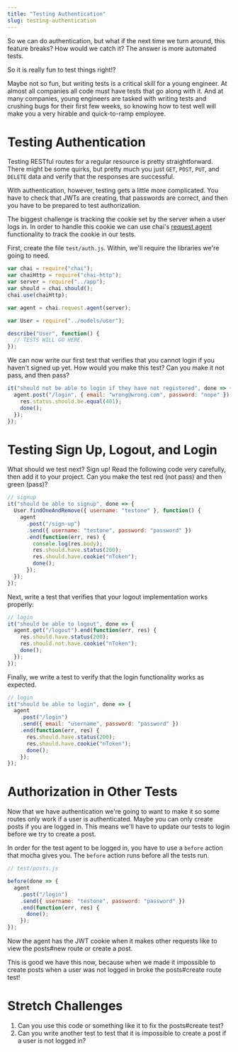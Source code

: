 ```yaml
---
title: "Testing Authentication"
slug: testing-authentication
---
```


So we can do authentication, but what if the next time we turn around, this feature breaks? How would we catch it? The answer is more automated tests.

So it is really fun to test things right!?

Maybe not so fun, but writing tests is a critical skill for a young engineer. At almost all companies all code must have tests that go along with it. And at many companies, young engineers are tasked with writing tests and crushing bugs for their first few weeks, so knowing how to test well will make you a very hirable and quick-to-ramp employee.

# Testing Authentication

Testing RESTful routes for a regular resource is pretty straightforward. There might be some quirks, but pretty much you just `GET`, `POST`, `PUT`, and `DELETE` data and verify that the responses are successful.

With authentication, however, testing gets a little more complicated. You have to check that JWTs are creating, that passwords are correct, and then you have to be prepared to test authorization.

The biggest challenge is tracking the cookie set by the server when a user logs in. In order to handle this cookie we can use chai's [request agent](https://github.com/chaijs/chai-http#retaining-cookies-with-each-request) functionality to track the cookie in our tests.

First, create the file `test/auth.js`. Within, we'll require the libraries we're going to need.

```js
var chai = require("chai");
var chaiHttp = require("chai-http");
var server = require("../app");
var should = chai.should();
chai.use(chaiHttp);

var agent = chai.request.agent(server);

var User = require("../models/user");

describe("User", function() {
  // TESTS WILL GO HERE.
});
```

We can now write our first test that verifies that you cannot login if you haven't signed up yet. How would you make this test? Can you make it not pass, and then pass?

```js
it("should not be able to login if they have not registered", done => {
  agent.post("/login", { email: "wrong@wrong.com", password: "nope" }).end(function(err, res) {
    res.status.should.be.equal(401);
    done();
  });
});
```

# Testing Sign Up, Logout, and Login

What should we test next? Sign up! Read the following code very carefully, then add it to your project. Can you make the test red (not pass) and then green (pass)?

```js
// signup
it("should be able to signup", done => {
  User.findOneAndRemove({ username: "testone" }, function() {
    agent
      .post("/sign-up")
      .send({ username: "testone", password: "password" })
      .end(function(err, res) {
        console.log(res.body);
        res.should.have.status(200);
        res.should.have.cookie("nToken");
        done();
      });
  });
});
```

Next, write a test that verifies that your logout implementation works properly:

```js
// login
it("should be able to logout", done => {
  agent.get("/logout").end(function(err, res) {
    res.should.have.status(200);
    res.should.not.have.cookie("nToken");
    done();
  });
});
```

Finally, we write a test to verify that the login functionality works as expected.

```js
// login
it("should be able to login", done => {
  agent
    .post("/login")
    .send({ email: "username", password: "password" })
    .end(function(err, res) {
      res.should.have.status(200);
      res.should.have.cookie("nToken");
      done();
    });
});
```

# Authorization in Other Tests

Now that we have authentication we're going to want to make it so some routes only work if a user is authenticated. Maybe you can only create posts if you are logged in. This means we'll have to update our tests to login before we try to create a post.

In order for the test agent to be logged in, you have to use a `before` action that mocha gives you. The `before` action runs before all the tests run.

```js
// test/posts.js

before(done => {
  agent
    .post("/login")
    .send({ username: "testone", password: "password" })
    .end(function(err, res) {
      done();
    });
});
```

Now the agent has the JWT cookie when it makes other requests like to view the posts#new route or create a post.

This is good we have this now, because when we made it impossible to create posts when a user was not logged in broke the posts#create route test!

# Stretch Challenges

1. Can you use this code or something like it to fix the posts#create test?
1. Can you write another test to test that it is impossible to create a post if a user is not logged in?

